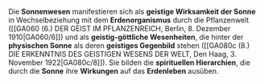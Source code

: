 
Die **Sonnenwesen** manifestieren sich als **geistige Wirksamkeit der Sonne** in Wechselbeziehung mit dem **Erdenorganismus** durch die Pflanzenwelt ([[GA060 (6.) DER GEIST IM PFLANZENREICH, Berlin, 8. Dezember 1910|GA060/6]]) und als **geistig-göttliche Wesenheiten**, die hinter der **physischen Sonne** als deren **geistiges Gegenbild** stehen ([[GA080c (8.) DIE ERKENNTNIS DES GEISTIGEN WESENS DER WELT, Den Haag, 3. November 1922|GA080c/8]]). Sie bilden die **spirituellen Hierarchien**, die durch die **Sonne** ihre **Wirkungen** auf das **Erdenleben** ausüben.
